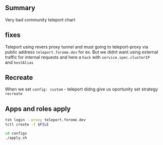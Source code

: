 ## Summary

Very bad community teleport chart


## fixes
Teleport using revers proxy tunnel and must going to teleport-proxy via public address `teleport.forome.dev` for ex.
But we didnt want using external traffic for internal requests and here a `hack` with `service.spec.clusterIP` and `hostAlias`


## Recreate

When we set `config: custom` - teleport didng give us oportunity set strategy `recreate`

## Apps and roles apply

```sh
tsh login --proxy teleport.forome.dev
tctl create -f $FILE

cd configs 
./apply.sh
```
